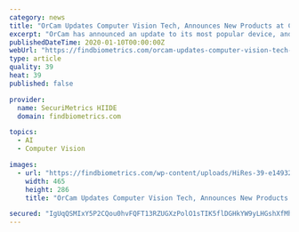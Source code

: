 ```yaml
---
category: news
title: "OrCam Updates Computer Vision Tech, Announces New Products at CES 2020"
excerpt: "OrCam has announced an update to its most popular device, and will be unveiling a series of new products at CES 2020 this year in Las Vegas. On the update front, OrCam’s most popular product — the OrCam MyEye 2, a small device that users clip onto ..."
publishedDateTime: 2020-01-10T00:00:00Z
webUrl: "https://findbiometrics.com/orcam-updates-computer-vision-tech-announces-new-products-ces-2020-011002/"
type: article
quality: 39
heat: 39
published: false

provider:
  name: SecuriMetrics HIIDE
  domain: findbiometrics.com

topics:
  - AI
  - Computer Vision

images:
  - url: "https://findbiometrics.com/wp-content/uploads/HiRes-39-e1493239122273.jpg"
    width: 465
    height: 286
    title: "OrCam Updates Computer Vision Tech, Announces New Products at CES 2020"

secured: "IgUqQSMIxY5P2CQou0hvFQFT13RZUGXzPolO1sTIK5flDGHkYW9yLHGshXfMhsfVQLXzADY181xU8S91J1KAFfoMmFWCR7LQtaOKC1gV/QbHKMyysycx7+tInTPbQIUS1VaY/ZmJQOP4McR+xvHXIfHxtvK0LBs18xY7ZnzzAs99u14dYZiB72DOflhbx60Asd12GuKLhWR69ZTtsAZT+sXQKv6VylQ7VC8+77pTiNLXjaB6AAHRv1Ml+TXR1P4Hp52kmOlfMYBkTWqBX8OGSWLOlA1v8gx4OIcReph3NEGeo0+LtxuV0PAByftT1wuz;wMBP0reiyggCE2E/LFrY+A=="
---
```


